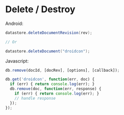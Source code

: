 #  Delete / Destroy


Android:
```java
datastore.deleteDocumentRevision(rev);

// Or

datastore.deleteDocument("droidcon");
```
Javascript:

```Javascript
db.remove(docId, [docRev], [options], [callback]);

db.get('droidcon', function(err, doc) {
  if (err) { return console.log(err); }
  db.remove(doc, function(err, response) {
    if (err) { return console.log(err); }
    // handle response
  });
});
```
